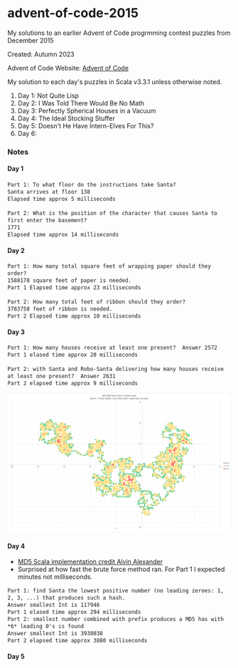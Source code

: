 # advent-of-code-2015
My solutions to an earlier Advent of Code progrmming contest puzzles from December 2015

Created:  Autumn 2023

Advent of Code Website:  [Advent of Code](https://adventofcode.com)

My solution to each day's puzzles in Scala v3.3.1 unless otherwise noted.

1. Day 1: Not Quite Lisp
2. Day 2: I Was Told There Would Be No Math
3. Day 3: Perfectly Spherical Houses in a Vacuum
4. Day 4: The Ideal Stocking Stuffer
5. Day 5: Doesn't He Have Intern-Elves For This?
6. Day 6: 

### Notes

#### Day 1

```text
Part 1: To what floor do the instructions take Santa?
Santa arrives at floor 138
Elapsed time approx 5 milliseconds

Part 2: What is the position of the character that causes Santa to first enter the basement?
1771
Elapsed time approx 14 milliseconds
```
#### Day 2

```text
Part 1: How many total square feet of wrapping paper should they order?
1588178 square feet of paper is needed.
Part 1 Elapsed time approx 23 milliseconds

Part 2: How many total feet of ribbon should they order?
3783758 feet of ribbon is needed.
Part 2 Elapsed time approx 10 milliseconds
```

#### Day 3

```text
Part 1: How many houses receive at least one present?  Answer 2572
Part 1 elased time approx 20 milliseconds

Part 2: with Santa and Robo-Santa delivering how many houses receive at least one present?  Answer 2631
Part 2 elapsed time approx 9 milliseconds
```
![Part 1 Visual](visualizations%2FAoC_2015_Day3_Part1_small.png)

#### Day 4

- [MD5 Scala implementation credit Alvin Alexander](https://alvinalexander.com/source-code/scala-method-create-md5-hash-of-string/)
- Surprised at how fast the brute force method ran.  For Part 1 I expected minutes not milliseconds.

```text
Part 1: find Santa the lowest positive number (no leading zeroes: 1, 2, 3, ...) that produces such a hash.
Answer smallest Int is 117946
Part 1 elased time approx 294 milliseconds
Part 2: smallest number combined with prefix produces a MD5 has with *6* leading 0's is found
Answer smallest Int is 3938038
Part 2 elapsed time approx 3880 milliseconds
```
#### Day 5


